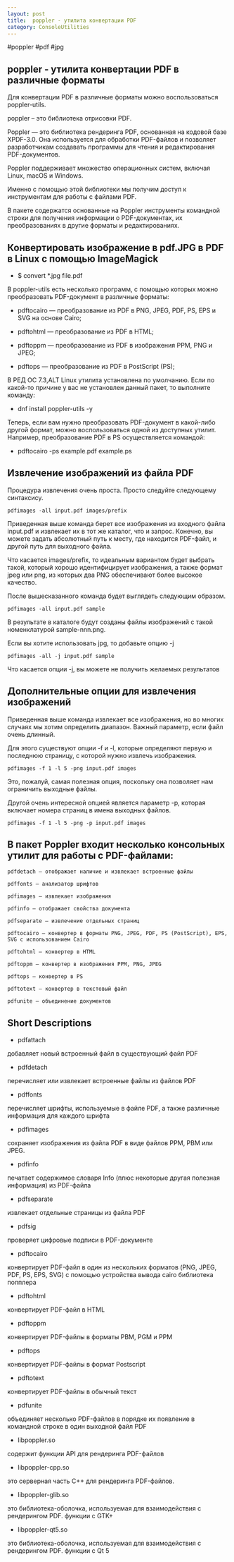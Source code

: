 ```yaml
---
layout: post
title:  poppler - утилита конвертации PDF
category: ConsoleUtilities
---
```


#poppler #pdf #jpg

## poppler - утилита конвертации PDF в различные форматы


Для конвертации PDF в различные форматы можно воспользоваться poppler-utils.

poppler – это библиотека отрисовки PDF. 

Poppler — это библиотека рендеринга PDF, основанная на кодовой базе XPDF-3.0. Она используется для обработки PDF-файлов и позволяет разработчикам создавать программы для чтения и редактирования PDF-документов. 

Poppler поддерживает множество операционных систем, включая Linux, macOS и Windows.

Именно с помощью этой библиотеки мы получим доступ к инструментам для работы с файлами PDF.

В пакете содержатся основанные на Poppler инструменты командной строки для получения информации о PDF-документах, их преобразованиях в другие форматы и редактированиях.

## Конвертировать изображение в pdf.JPG в PDF в Linux с помощью ImageMagick

- $ convert *.jpg file.pdf

В poppler-utils есть несколько программ, с помощью которых можно преобразовать PDF-документ в различные форматы:

- pdftocairo — преобразование из PDF в PNG, JPEG, PDF, PS, EPS и SVG на основе Cairo;

- pdftohtml — преобразование из PDF в HTML;

- pdftoppm — преобразование из PDF в изображения PPM, PNG и JPEG;

- pdftops — преобразование из PDF в PostScript (PS);

В РЕД ОС 7.3,ALT Linux утилита установлена по умолчанию. Если по какой-то причине у вас не установлен данный пакет, то выполните команду:

- dnf install poppler-utils -y

Теперь, если вам нужно преобразовать PDF-документ в какой-либо другой формат, можно воспользоваться одной из доступных утилит. Например, преобразование PDF в PS осуществляется командой:

- pdftocairo -ps example.pdf example.ps

## Извлечение изображений из файла PDF

Процедура извлечения очень проста. Просто следуйте следующему синтаксису.

    pdfimages -all input.pdf images/prefix

Приведенная выше команда берет все изображения из входного файла input.pdf и извлекает их в тот же каталог, что и запрос. Конечно, вы можете задать абсолютный путь к месту, где находится PDF-файл, и другой путь для выходного файла.

Что касается images/prefix, то идеальным вариантом будет выбрать такой, который хорошо идентифицирует изображения, а также формат jpeg или png, из которых два PNG обеспечивают более высокое качество.

После вышесказанного команда будет выглядеть следующим образом.

    pdfimages -all input.pdf sample

В результате в каталоге будут созданы файлы изображений с такой номенклатурой sample-nnn.png.

Если вы хотите использовать jpg, то добавьте опцию -j

    pdfimages -all -j input.pdf sample

Что касается опции -j, вы можете не получить желаемых результатов

## Дополнительные опции для извлечения изображений

Приведенная выше команда извлекает все изображения, но во многих случаях мы хотим определить диапазон. Важный параметр, если файл очень длинный.

Для этого существуют опции -f и -l, которые определяют первую и последнюю страницу, с которой нужно извлечь изображения.

    pdfimages -f 1 -l 5 -png input.pdf images

Это, пожалуй, самая полезная опция, поскольку она позволяет нам ограничить выходные файлы.

Другой очень интересной опцией является параметр -p, которая включает номера страниц в имена выходных файлов.

    pdfimages -f 1 -l 5 -png -p input.pdf images

## В пакет Poppler входит несколько консольных утилит для работы с PDF-файлами:

    pdfdetach — отображает наличие и извлекает встроенные файлы

    pdffonts — анализатор шрифтов

    pdfimages — извлекает изображения

    pdfinfo — отображает свойства документа

    pdfseparate — извлечение отдельных страниц

    pdftocairo — конвертер в форматы PNG, JPEG, PDF, PS (PostScript), EPS, SVG с использованием Cairo

    pdftohtml — конвертер в HTML

    pdftoppm — конвертер в изображения PPM, PNG, JPEG

    pdftops — конвертер в PS

    pdftotext — конвертер в текстовый файл

    pdfunite — объединение документов

## Short Descriptions

- pdfattach

добавляет новый встроенный файл в существующий файл PDF 

- pdfdetach

перечисляет или извлекает встроенные файлы из файлов PDF

- pdffonts

перечисляет шрифты, используемые в файле PDF, а также различные информация для каждого шрифта 

- pdfimages
	
сохраняет изображения из файла PDF в виде файлов PPM, PBM или JPEG.

- pdfinfo

печатает содержимое словаря Info (плюс некоторые другая полезная информация) из PDF-файла 

- pdfseparate
	
извлекает отдельные страницы из файла PDF 

- pdfsig
	
проверяет цифровые подписи в PDF-документе 

- pdftocairo
	
конвертирует PDF-файл в один из нескольких форматов (PNG, JPEG, PDF, PS, EPS, SVG) с помощью устройства вывода cairo библиотека попплера 

- pdftohtml
	
конвертирует PDF-файл в HTML

- pdftoppm
	
конвертирует PDF-файлы в форматы PBM, PGM и PPM 

- pdftops
	
конвертирует PDF-файлы в формат Postscript 

- pdftotext
	
конвертирует PDF-файлы в обычный текст 

- pdfunite
	
объединяет несколько PDF-файлов в порядке их появление в командной строке в один выходной файл PDF 

- libpoppler.so
	
содержит функции API для рендеринга PDF-файлов 

- libpoppler-cpp.so
	
это серверная часть C++ для рендеринга PDF-файлов. 

- libpoppler-glib.so
	
это библиотека-оболочка, используемая для взаимодействия с рендерингом PDF. функции с GTK+

- libpoppler-qt5.so
	
это библиотека-оболочка, используемая для взаимодействия с рендерингом PDF. функции с Qt 5 
